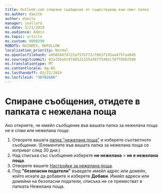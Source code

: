 ```yaml
---
title: Outlook.com спиране съобщения от съществуващ към смет папка
ms.author: daeite
author: daeite
manager: joallard
ms.date: 3/21/2019
ms.audience: Admin
ms.topic: article
ms.custom: 9000290
ROBOTS: NOINDEX, NOFOLLOW
localization_priority: Normal
ms.openlocfilehash: a45058474722af57b772cf6637195aa475faa045
ms.sourcegitcommit: 03a156a9c9740521155a30775492c7dff0982588
ms.translationtype: MT
ms.contentlocale: bg-BG
ms.lasthandoff: 03/22/2019
ms.locfileid: "30782686"
---
```

# <a name="stop-messages-going-to-your-junk-email-folder"></a>Спиране съобщения, отидете в папката с нежелана поща

Ако откриете, че имейл съобщение във вашата папка за нежелана поща не е спам или нежелана поща:

1. Отворете вашата [папка "нежелана поща"](https://outlook.live.com/mail/junkemail) и изберете съответното съобщение. (Елементите във вашата папка за нежелана поща се изтриват след 30 дни.)
1. Над списъка със съобщения изберете **не нежелана** > **не е нежелана поща**.
1. Отворете вашите [Настройки за нежелана поща](https://go.microsoft.com/fwlink/?linkid=2035804).
1. Под **"безопасни податели"** въведете имейл адрес или домейн, който искате да добавите и изберете **Добави**. Имейл адреси или домейни на безопасни податели, списъка не се преместват в папката Нежелана поща.